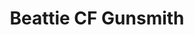 ---
title: "Beattie CF Gunsmith"
address: "Beattie, CF Gunsmith, 39 Main Street Ballycarry,, Carrickfergus, Antrim"
tel: "+44 (0)28 9335 3462"
county: "Antrim"
category: "Coarse Angling"
type: "Content"
lat: "54.715145111083984"
lng: "-5.805984973907471"
---